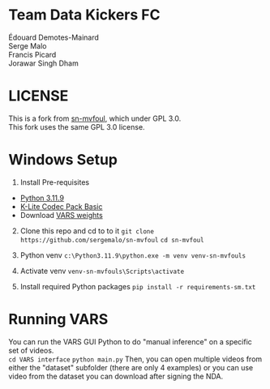 # Team Data Kickers FC
Édouard Demotes-Mainard  
Serge Malo  
Francis Picard  
Jorawar Singh Dham  

# LICENSE
This is a fork from [sn-mvfoul](https://github.com/SoccerNet/sn-mvfoul), which under GPL 3.0.  
This fork uses the same GPL 3.0 license.  

# Windows Setup
1. Install Pre-requisites  
* [Python 3.11.9](https://www.python.org/ftp/python/3.11.9/python-3.11.9-amd64.exe)  
* [K-Lite Codec Pack Basic](https://codecguide.com/download_k-lite_codec_pack_basic.htm)  
* Download [VARS weights](https://drive.google.com/drive/folders/1N0Lv-lcpW8w34_iySc7pnlQ6eFMSDvXn?usp=share_link)  

2. Clone this repo and cd to to it
```git clone https://github.com/sergemalo/sn-mvfoul```
```cd sn-mvfoul```

3. Python venv
```c:\Python3.11.9\python.exe -m venv venv-sn-mvfouls```

4. Activate venv
```venv-sn-mvfouls\Scripts\activate```

5. Install required Python packages
```pip install -r requirements-sm.txt```

# Running VARS
You can run the VARS GUI Python to do "manual inference" on a specific set of videos.  
```cd VARS interface```
```python main.py```
Then, you can open multiple videos from either the "dataset" subfolder (there are only 4 examples) or you can use video from the dataset you can download after signing the NDA.

